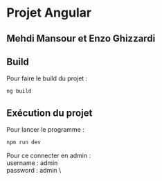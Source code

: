 # Projet Angular 
## Mehdi Mansour et Enzo Ghizzardi

## Build

Pour faire le build du projet :

```bash
ng build
```

## Exécution du projet 

Pour lancer le programme :

```bash
npm run dev
```

Pour ce connecter en admin : \
username : admin \
password : admin \
